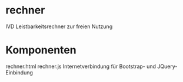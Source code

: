 # rechner
IVD Leistbarkeitsrechner zur freien Nutzung

# Komponenten
rechner.html
rechner.js
Internetverbindung für Bootstrap- und JQuery-Einbindung
